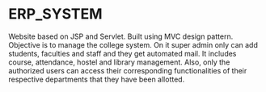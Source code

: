 # ERP_SYSTEM
Website based on JSP and Servlet. Built using MVC design pattern. Objective is to manage the college system. On it super admin only can add students, faculties and staff and they get automated mail. It includes course, attendance, hostel and library management. Also, only the authorized users can access their corresponding functionalities of their respective departments that they have been allotted.
